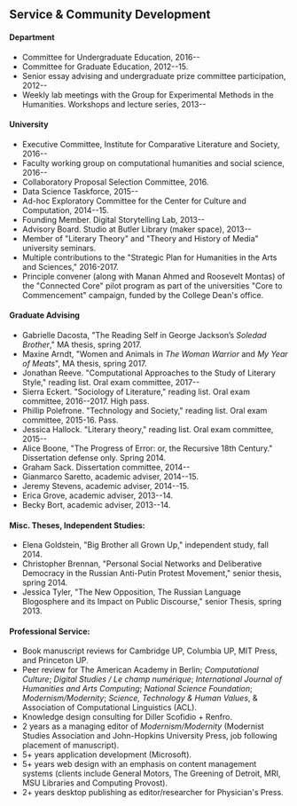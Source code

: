 ## Service & Community Development

#### Department

- Committee for Undergraduate Education, 2016--
- Committee for Graduate Education, 2012--15.
- Senior essay advising and undergraduate prize committee participation,
  2012--
- Weekly lab meetings with the Group for Experimental Methods in the
  Humanities. Workshops and lecture series, 2013--

#### University

- Executive Committee, Institute for Comparative Literature and Society,
  2016--
- Faculty working group on computational humanities and social science, 2016--
- Collaboratory Proposal Selection Committee, 2016.
- Data Science Taskforce, 2015--
- Ad-hoc Exploratory Committee for the Center for Culture and Computation,
  2014--15.
- Founding Member. Digital Storytelling Lab, 2013--
- Advisory Board. Studio at Butler Library (maker space), 2013--
- Member of "Literary Theory" and "Theory and History of Media" university
  seminars.
- Multiple contributions to the "Strategic Plan for Humanities in the Arts and
  Sciences," 2016-2017.
- Principle convener (along with Manan Ahmed and Roosevelt Montas) of the
  "Connected Core" pilot program as part of the universities "Core to
Commencement" campaign, funded by the College Dean's office.

#### Graduate Advising

- Gabrielle Dacosta, "The Reading Self in George Jackson’s *Soledad Brother*,"
  MA thesis, spring 2017.
- Maxine Arndt, "Women and Animals in *The Woman Warrior* and *My Year of
  Meats*", MA thesis, spring 2017.
- Jonathan Reeve. "Computational Approaches to the Study of Literary Style,"
  reading list. Oral exam committee, 2017--
- Sierra Eckert. "Sociology of Literature," reading list. Oral exam committee,
  2016--2017. High pass.
- Phillip Polefrone. "Technology and Society," reading list. Oral exam
  committee, 2015-16. Pass.
- Jessica Hallock. "Literary theory," reading list. Oral exam committee,
  2015--
- Alice Boone, "The Progress of Error: or, the Recursive 18th Century."
  Dissertation defense only. Spring 2014.
- Graham Sack. Dissertation committee, 2014--
- Gianmarco Saretto, academic adviser, 2014--15.
- Jeremy Stevens, academic adviser, 2014--15.
- Erica Grove, academic adviser, 2013--14.
- Becky Bort, academic adviser, 2013--14.

#### Misc. Theses, Independent Studies:

- Elena Goldstein, "Big Brother all Grown Up," independent study, fall 2014.
- Christopher Brennan, "Personal Social Networks and Deliberative Democracy in
  the Russian Anti-Putin Protest Movement," senior thesis, spring 2014.
- Jessica Tyler, "The New Opposition, The Russian Language Blogosphere and its
  Impact on Public Discourse," senior Thesis, spring 2013.

#### Professional Service:

- Book manuscript reviews for Cambridge UP, Columbia UP, MIT Press, and
  Princeton UP.
- Peer review for The American Academy in Berlin; *Computational Culture*;
  *Digital Studies / Le champ numérique*; *International Journal of Humanities
and Arts Computing*; *National Science Foundation*; *Modernism/Modernity*;
*Science, Technology & Human Values*, & Association of Computational
Linguistics (ACL).
- Knowledge design consulting for Diller Scofidio + Renfro.
- 2 years as a managing editor of *Modernism/Modernity* (Modernist Studies
  Association and John-Hopkins University Press, job following placement of
manuscript).
- 5+ years application development (Microsoft).
- 5+ years web design with an emphasis on content management systems (clients
  include General Motors, The Greening of Detroit, MRI, MSU Libraries and
Computing Provost).
- 2+ years desktop publishing as editor/researcher for Physician's Press.
